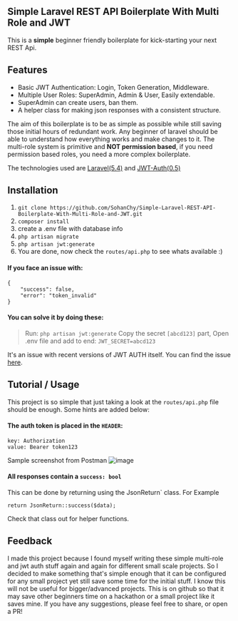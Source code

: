 ## Simple Laravel REST API Boilerplate With Multi Role and JWT

This is a **simple** beginner friendly boilerplate for kick-starting your next REST Api. 

## Features
*  Basic JWT Authentication: Login, Token Generation, Middleware.
*  Multiple User Roles: SuperAdmin, Admin & User, Easily extendable.
*  SuperAdmin can create users, ban them.
*  A helper class for making json responses with a consistent structure.

The aim of this boilerplate is to be as simple as possible while still saving those initial hours of redundant work.
Any beginner of laravel should be able to understand how everything works and make changes to it.
The multi-role system is primitive and **NOT permission based**, if you need permission based roles,
you need a more complex boilerplate.

The technologies used are [Laravel(5.4)](https://laravel.com/docs/5.4/) and [JWT-Auth(0.5)](https://github.com/tymondesigns/jwt-auth)

## Installation

1. `git clone https://github.com/SohanChy/Simple-Laravel-REST-API-Boilerplate-With-Multi-Role-and-JWT.git`
2. `composer install`
3.  create a .env file with database info
4. `php artisan migrate`
5. `php artisan jwt:generate`
6.  You are done, now check the `routes/api.php` to see whats available :)

#### **If** you face an issue with: 
```
{
    "success": false,
    "error": "token_invalid"
}
```
#### You can solve it by doing these:
> Run: `php artisan jwt:generate`
> Copy the secret `[abcd123]` part,
> Open .env file and add to end:
> `JWT_SECRET=abcd123`

It's an issue with recent versions of JWT AUTH itself.
You can find the issue  [here](https://github.com/tymondesigns/jwt-auth/issues/1425).


## Tutorial / Usage

This project is so simple that just taking a look at the `routes/api.php` file should be enough. Some hints are added below:

#### The auth token is placed in the `HEADER`:
```
key: Authorization 
value: Bearer token123
```
Sample screenshot from Postman
![image](https://user-images.githubusercontent.com/12531780/34462706-fa91bb76-ee73-11e7-880d-dc9320c3eb14.png)

#### All responses contain a `success: bool`
This can be done by returning using the JsonReturn` class.
For Example 

`return JsonReturn::success($data);`

Check that class out for helper functions.

## Feedback

I made this project because I found myself writing these simple multi-role and jwt auth stuff again and again
for different small scale projects.
So I decided to make something that's simple enough that it can be configured for any small project
yet still save some time for the initial stuff. I know this will not be useful for bigger/advanced projects. 
This is on github so that it may save other beginners time on a hackathon or a small project like it saves mine. 
If you have any suggestions, please feel free to share, or open a PR!
